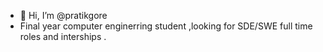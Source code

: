 - 👋 Hi, I’m @pratikgore
- Final year computer enginerring student ,looking for SDE/SWE full time roles and interships . 

<!---
pratikgore/pratikgore is a ✨ special ✨ repository because its `README.md` (this file) appears on your GitHub profile.
You can click the Preview link to take a look at your changes.
--->
